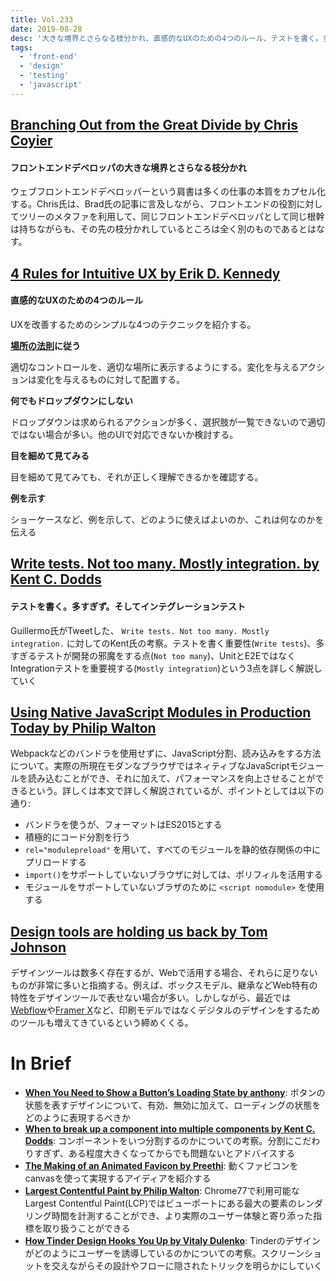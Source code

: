 ```yaml
---
title: Vol.233
date: 2019-08-28
desc: '大きな境界とさらなる枝分かれ、直感的なUXのための4つのルール、テストを書く。多すぎず。そしてインテグレーションテスト、ほか計10リンク'
tags:
  - 'front-end'
  - 'design'
  - 'testing'
  - 'javascript'
---
```


## [Branching Out from the Great Divide by Chris Coyier](https://css-tricks.com/branching-out-from-the-great-divide/)

#### フロントエンドデベロッパの大きな境界とさらなる枝分かれ
ウェブフロントエンドデベロッパーという肩書は多くの仕事の本質をカプセル化する。Chris氏は、Brad氏の記事に言及しながら、フロントエンドの役割に対してツリーのメタファを利用して、同じフロントエンドデベロッパとして同じ根幹は持ちながらも、その先の枝分かれしているところは全く別のものであるとはなす。

## [4 Rules for Intuitive UX by Erik D. Kennedy](https://learnui.design/blog/4-rules-intuitive-ux.html)

#### 直感的なUXのための4つのルール
UXを改善するためのシンプルな4つのテクニックを紹介する。

**[場所の法則](https://learnui.design/blog/the-3-laws-of-locality.html)に従う**

適切なコントロールを、適切な場所に表示するようにする。変化を与えるアクションは変化を与えるものに対して配置する。

**何でもドロップダウンにしない**

ドロップダウンは求められるアクションが多く、選択肢が一覧できないので適切ではない場合が多い。他のUIで対応できないか検討する。

**目を細めて見てみる**

目を細めて見てみても、それが正しく理解できるかを確認する。

**例を示す**

ショーケースなど、例を示して、どのように使えばよいのか、これは何なのかを伝える

## [Write tests. Not too many. Mostly integration. by Kent C. Dodds](https://kentcdodds.com/blog/write-tests)

#### テストを書く。多すぎず。そしてインテグレーションテスト
Guillermo氏がTweetした、 `Write tests. Not too many. Mostly integration.` に対してのKent氏の考察。テストを書く重要性(`Write tests`)、多すぎるテストが開発の邪魔をする点(`Not too many`)、UnitとE2EではなくIntegrationテストを重要視する(`Mostly integration`)という3点を詳しく解説していく

## [Using Native JavaScript Modules in Production Today by Philip Walton](https://philipwalton.com/articles/using-native-javascript-modules-in-production-today/)

Webpackなどのバンドラを使用せずに、JavaScript分割、読み込みをする方法について。実際の所現在モダンなブラウザではネィティブなJavaScriptモジュールを読み込むことができ、それに加えて、パフォーマンスを向上させることができるという。詳しくは本文で詳しく解説されているが、ポイントとしては以下の通り:

- バンドラを使うが、フォーマットはES2015とする
- 積極的にコード分割を行う
- `rel="modulepreload"` を用いて、すべてのモジュールを静的依存関係の中にプリロードする
- `import()`をサポートしていないブラウザに対しては、ポリフィルを活用する
- モジュールをサポートしていないブラザのために `<script nomodule>` を使用する

## [Design tools are holding us back by Tom Johnson](https://uxdesign.cc/design-tools-are-holding-us-back-1aca266b333e)

デザインツールは数多く存在するが、Webで活用する場合、それらに足りないものが非常に多いと指摘する。例えば、ボックスモデル、継承などWeb特有の特性をデザインツールで表せない場合が多い。しかしながら、最近では[Webflow](https://webflow.com)や[Framer X](https://www.framer.com)など、印刷モデルではなくデジタルのデザインをするためのツールも増えてきているという締めくくる。

# In Brief
- [**When You Need to Show a Button’s Loading State by anthony**](https://uxmovement.com/buttons/when-you-need-to-show-a-buttons-loading-state/): ボタンの状態を表すデザインについて、有効、無効に加えて、ローディングの状態をどのように表現するべきか
- [**When to break up a component into multiple components by Kent C. Dodds**](https://kentcdodds.com/blog/when-to-break-up-a-component-into-multiple-components): コンポーネントをいつ分割するのかについての考察。分割にこだわりすぎず、ある程度大きくなってからでも問題ないとアドバイスする
- [**The Making of an Animated Favicon by Preethi**](https://css-tricks.com/the-making-of-an-animated-favicon/): 動くファビコンをcanvasを使って実現するアイディアを紹介する
- [**Largest Contentful Paint by Philip Walton**](https://web.dev/largest-contentful-paint/): Chrome77で利用可能なLargest Contentful Paint(LCP)ではビューポートにある最大の要素のレンダリング時間を計測することができ、より実際のユーザー体験と寄り添った指標を取り扱うことができる
- [**How Tinder Design Hooks You Up by Vitaly Dulenko**](https://uxplanet.org/how-tinder-design-hooks-you-up-60201d78501f): Tinderのデザインがどのようにユーザーを誘導しているのかについての考察。スクリーンショットを交えながらその設計やフローに隠されたトリックを明らかにしていく

